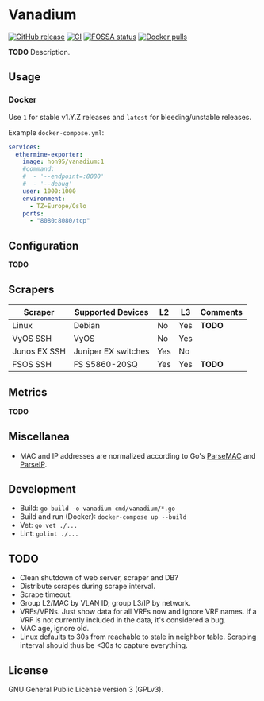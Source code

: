 # Vanadium

[![GitHub release](https://img.shields.io/github/v/release/HON95/vanadium?label=Version)](https://github.com/HON95/vanadium/releases)
[![CI](https://github.com/HON95/vanadium/workflows/CI/badge.svg?branch=master)](https://github.com/HON95/vanadium/actions?query=workflow%3ACI)
[![FOSSA status](https://app.fossa.com/api/projects/git%2Bgithub.com%2FHON95%2Fvanadium.svg?type=shield)](https://app.fossa.com/projects/git%2Bgithub.com%2FHON95%2Fvanadium?ref=badge_shield)
[![Docker pulls](https://img.shields.io/docker/pulls/hon95/vanadium?label=Docker%20Hub)](https://hub.docker.com/r/hon95/vanadium)

**TODO** Description.

## Usage

### Docker

Use `1` for stable v1.Y.Z releases and `latest` for bleeding/unstable releases.

Example `docker-compose.yml`:

```yaml
services:
  ethermine-exporter:
    image: hon95/vanadium:1
    #command:
    #  - '--endpoint=:8080'
    #  - '--debug'
    user: 1000:1000
    environment:
      - TZ=Europe/Oslo
    ports:
      - "8080:8080/tcp"
```

## Configuration

**TODO**

## Scrapers

| Scraper | Supported Devices | L2 | L3 | Comments |
| - | - | - | - | - |
| Linux | Debian | No | Yes | **TODO** |
| VyOS SSH | VyOS | No | Yes | |
| Junos EX SSH | Juniper EX switches | Yes | No | |
| FSOS SSH | FS S5860-20SQ | Yes | Yes | **TODO** |

## Metrics

**TODO**

## Miscellanea

- MAC and IP addresses are normalized according to Go's [ParseMAC](https://pkg.go.dev/net#ParseMAC) and [ParseIP](https://pkg.go.dev/net#ParseIP).

## Development

- Build: `go build -o vanadium cmd/vanadium/*.go`
- Build and run (Docker): `docker-compose up --build`
- Vet: `go vet ./...`
- Lint: `golint ./...`

## TODO

- Clean shutdown of web server, scraper and DB?
- Distribute scrapes during scrape interval.
- Scrape timeout.
- Group L2/MAC by VLAN ID, group L3/IP by network.
- VRFs/VPNs. Just show data for all VRFs now and ignore VRF names. If a VRF is not currently included in the data, it's considered a bug.
- MAC age, ignore old.
- Linux defaults to 30s from reachable to stale in neighbor table. Scraping interval should thus be <30s to capture everything.

## License

GNU General Public License version 3 (GPLv3).
